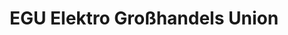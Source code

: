 ---
title: "EGU Elektro Großhandels Union"
url: /dillenburg/egu-elektro-grosshandels-union/
shop: Großhandel
---